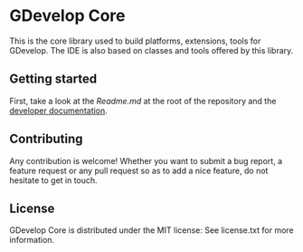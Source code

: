 GDevelop Core
=================

This is the core library used to build platforms, extensions, tools for GDevelop. The IDE is also based on classes and tools offered by this library.

Getting started
---------------

First, take a look at the *Readme.md* at the root of the repository and the [developer documentation](http://4ian.github.io/GD-Documentation/).

Contributing
------------

Any contribution is welcome! Whether you want to submit a bug report, a feature request
or any pull request so as to add a nice feature, do not hesitate to get in touch.

License
-------

GDevelop Core is distributed under the MIT license: See license.txt for
more information.
